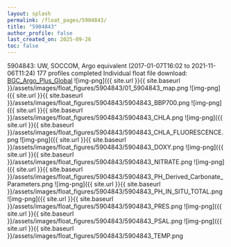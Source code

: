 ```yaml
---
layout: splash
permalink: /float_pages/5904843/
title: "5904843"
author_profile: false
last_created_on: 2025-09-26
toc: false
---
```

 
5904843: UW, SOCCOM, Argo equivalent (2017-01-07T16:02 to 2021-11-06T11:24)
177 profiles completed
Individual float file download: [BGC_Argo_Plus_Global](https://ftp.soest.hawaii.edu/bgc_argo_plus/Individual_Floats/outliers_removed/5904843_Sprof_processed.nc)
![img-png]({{ site.url }}{{ site.baseurl }}/assets/images/float_figures/5904843/01_5904843_map.png
![img-png]({{ site.url }}{{ site.baseurl }}/assets/images/float_figures/5904843/5904843_BBP700.png
![img-png]({{ site.url }}{{ site.baseurl }}/assets/images/float_figures/5904843/5904843_CHLA.png
![img-png]({{ site.url }}{{ site.baseurl }}/assets/images/float_figures/5904843/5904843_CHLA_FLUORESCENCE.png
![img-png]({{ site.url }}{{ site.baseurl }}/assets/images/float_figures/5904843/5904843_DOXY.png
![img-png]({{ site.url }}{{ site.baseurl }}/assets/images/float_figures/5904843/5904843_NITRATE.png
![img-png]({{ site.url }}{{ site.baseurl }}/assets/images/float_figures/5904843/5904843_PH_Derived_Carbonate_Parameters.png
![img-png]({{ site.url }}{{ site.baseurl }}/assets/images/float_figures/5904843/5904843_PH_IN_SITU_TOTAL.png
![img-png]({{ site.url }}{{ site.baseurl }}/assets/images/float_figures/5904843/5904843_PRES.png
![img-png]({{ site.url }}{{ site.baseurl }}/assets/images/float_figures/5904843/5904843_PSAL.png
![img-png]({{ site.url }}{{ site.baseurl }}/assets/images/float_figures/5904843/5904843_TEMP.png
